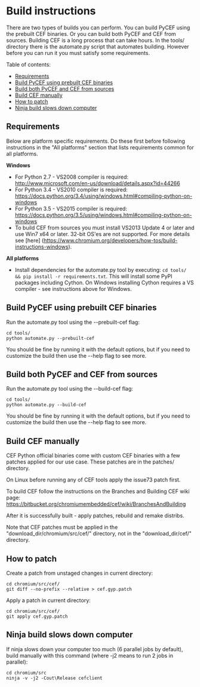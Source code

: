 # Build instructions

There are two types of builds you can perform. You can build
PyCEF using the prebuilt CEF binaries. Or you can build both
PyCEF and CEF from sources. Building CEF is a long process that
can take hours. In the tools/ directory there is the automate.py
script that automates building. However before you can run it
you must satisfy some requirements.


Table of contents:
* [Requirements](#requirements)
* [Build PyCEF using prebuilt CEF binaries](#build-pycef-using-prebuilt-cef-binaries)
* [Build both PyCEF and CEF from sources](#build-both-pycef-and-cef-from-sources)
* [Build CEF manually](#build-cef-manually)
* [How to patch](#how-to-patch)
* [Ninja build slows down computer](#ninja-build-slows-down-computer)


## Requirements

Below are platform specific requirements. Do these first before
following instructions in the "All platforms" section that lists
requirements common for all platforms.

__Windows__

* For Python 2.7 - VS2008 compiler is required:
  http://www.microsoft.com/en-us/download/details.aspx?id=44266
* For Python 3.4 - VS2010 compiler is required:
  https://docs.python.org/3.4/using/windows.html#compiling-python-on-windows
* For Python 3.5 - VS2015 compiler is required:
  https://docs.python.org/3.5/using/windows.html#compiling-python-on-windows
* To build CEF from sources you must install VS2013 Update 4 or later
  and use Win7 x64 or later. 32-bit OS'es are not supported. For more
  details see [here]
  (https://www.chromium.org/developers/how-tos/build-instructions-windows).

__All platforms__

* Install dependencies for the automate.py tool by executing:
  `cd tools/ && pip install -r requirements.txt`. This will install
  some PyPI packages including Cython. On Windows installing Cython
  requires a VS compiler - see instructions above for Windows.


## Build PyCEF using prebuilt CEF binaries

Run the automate.py tool using the --prebuilt-cef flag:
```
cd tools/
python automate.py --prebuilt-cef
```

You should be fine by running it with the default options, but if you
need to customize the build then use the --help flag to see more.


## Build both PyCEF and CEF from sources

Run the automate.py tool using the --build-cef flag:
```
cd tools/
python automate.py --build-cef
```

You should be fine by running it with the default options, but if you
need to customize the build then use the --help flag to see more.


## Build CEF manually

CEF Python official binaries come with custom CEF binaries with
a few patches applied for our use case. These patches are in the
patches/ directory.

On Linux before running any of CEF tools apply the issue73 patch
first.

To build CEF follow the instructions on the Branches and
Building CEF wiki page:
https://bitbucket.org/chromiumembedded/cef/wiki/BranchesAndBuilding

After it is successfully built - apply patches, rebuild and remake
distribs.

Note that CEF patches must be applied in the "download_dir/chromium/src/cef/"
directory, not in the "download_dir/cef/" directory.


## How to patch

Create a patch from unstaged changes in current directory:
```
cd chromium/src/cef/
git diff --no-prefix --relative > cef.gyp.patch
```

Apply a patch in current directory:
```
cd chromium/src/cef/
git apply cef.gyp.patch
```


## Ninja build slows down computer

If ninja slows down your computer too much (6 parallel jobs by default),
build manually with this command (where -j2 means to run 2 jobs in parallel):
```
cd chromium/src
ninja -v -j2 -Cout\Release cefclient
```
